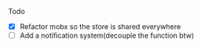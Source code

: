 Todo

- [x] Refactor mobx so the store is shared everywhere
- [ ] Add a notification system(decouple the function btw)